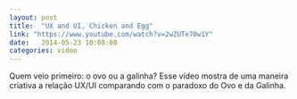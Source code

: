 ```yaml
---
layout: post
title:  "UX and UI, Chicken and Egg"
link: "https://www.youtube.com/watch?v=2wZUTe70w1Y"
date:   2014-05-23 10:08:00
categories: video
---
```


Quem veio primeiro: o ovo ou a galinha?
Esse vídeo mostra de uma maneira criativa a relação UX/UI comparando com o paradoxo do Ovo e da Galinha.